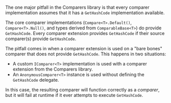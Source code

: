 The one major pitfall in the Comparers library is that every comparer implementation assumes that it has a `GetHashCode` implementation available.

The core comparer implementations (`Compare<T>.Default()`, `Compare<T>.Null()`, and types derived from `ComparableBase<T>`) do provide `GetHashCode`. Every comparer extension provides `GetHashCode` if their source comparer(s) provide `GetHashCode`.

The pitfall comes in when a comparer extension is used on a "bare bones" comparer that does not provide `GetHashCode`. This happens in two situations:
* A custom `IComparer<T>` implementation is used with a comparer extension from the Comparers library.
* An `AnonymousComparer<T>` instance is used without defining the `GetHashCode` delegate.

In this case, the resulting comparer will function correctly as a _comparer_, but it will fail at runtime if it ever attempts to execute `GetHashCode`.